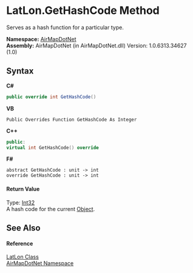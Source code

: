 # LatLon.GetHashCode Method 
 

Serves as a hash function for a particular type.

**Namespace:**&nbsp;<a href="N_AirMapDotNet">AirMapDotNet</a><br />**Assembly:**&nbsp;AirMapDotNet (in AirMapDotNet.dll) Version: 1.0.6313.34627 (1.0)

## Syntax

**C#**<br />
``` C#
public override int GetHashCode()
```

**VB**<br />
``` VB
Public Overrides Function GetHashCode As Integer
```

**C++**<br />
``` C++
public:
virtual int GetHashCode() override
```

**F#**<br />
``` F#
abstract GetHashCode : unit -> int 
override GetHashCode : unit -> int 
```


#### Return Value
Type: <a href="http://msdn2.microsoft.com/en-us/library/td2s409d" target="_blank">Int32</a><br />A hash code for the current <a href="http://msdn2.microsoft.com/en-us/library/e5kfa45b" target="_blank">Object</a>.

## See Also


#### Reference
<a href="T_AirMapDotNet_LatLon">LatLon Class</a><br /><a href="N_AirMapDotNet">AirMapDotNet Namespace</a><br />